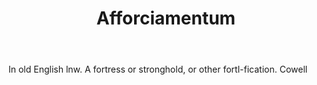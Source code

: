 ---
title: Afforciamentum
letter: A
permalink: "/definitions/bld-afforciamentum.html"
body: In old English lnw. A fortress or stronghold, or other fortl-fication. Cowell
published_at: '2018-07-07'
source: Black's Law Dictionary 2nd Ed (1910)
layout: post
---